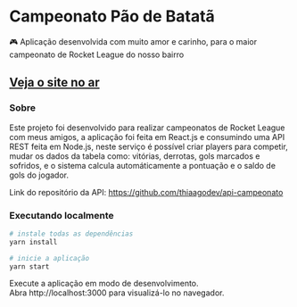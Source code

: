 # Campeonato Pão de Batatã

🎮 Aplicação desenvolvida com muito amor e carinho, para o maior campeonato de Rocket League do nosso bairro

## [Veja o site no ar](https://camp-pao-de-batata.vercel.app/)

### Sobre

Este projeto foi desenvolvido para realizar campeonatos de Rocket League com meus amigos, a aplicação foi feita em React.js e consumindo uma API REST feita em Node.js, neste serviço é possível criar players para competir, mudar os dados da tabela como: vitórias, derrotas, gols marcados e sofridos, e o sistema calcula automáticamente a pontuação e o saldo de gols do jogador.

Link do repositório da API: https://github.com/thiaagodev/api-campeonato

### Executando localmente
```sh
# instale todas as dependências
yarn install

# inicie a aplicação
yarn start
```

Execute a aplicação em modo de desenvolvimento. <br>
Abra http://localhost:3000 para visualizá-lo no navegador.
